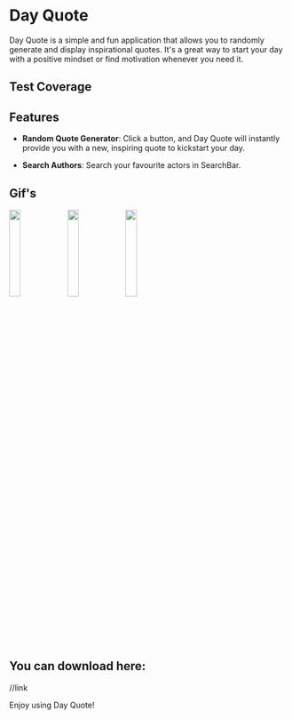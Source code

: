 # Day Quote

Day Quote is a simple and fun application that allows you to randomly generate and display inspirational quotes. It's a great way to start your day with a positive mindset or find motivation whenever you need it.

## Test Coverage



## Features

- **Random Quote Generator**: Click a button, and Day Quote will instantly provide you with a new, inspiring quote to kickstart your day.

- **Search Authors**: Search your favourite actors in SearchBar.

## Gif's

<div gap: 50px;">
  <img src="first_gif_day_quote.gif" width="20%" height="20%">
  
  <img src="second_gif_day_quote.gif" width="20%" height="20%">
  
  <img src="third_gif_day_quote.gif" width="20%" height="20%">
</div>

## You can download here:
//link

Enjoy using Day Quote!
